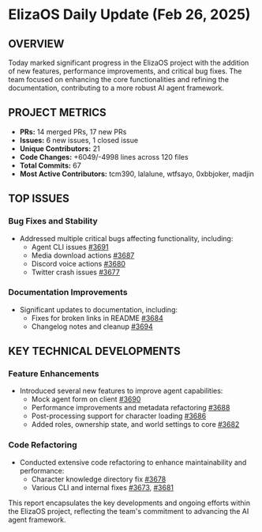 # ElizaOS Daily Update (Feb 26, 2025)

## OVERVIEW 
Today marked significant progress in the ElizaOS project with the addition of new features, performance improvements, and critical bug fixes. The team focused on enhancing the core functionalities and refining the documentation, contributing to a more robust AI agent framework.

## PROJECT METRICS
- **PRs:** 14 merged PRs, 17 new PRs
- **Issues:** 6 new issues, 1 closed issue
- **Unique Contributors:** 21
- **Code Changes:** +6049/-4998 lines across 120 files
- **Total Commits:** 67
- **Most Active Contributors:** tcm390, lalalune, wtfsayo, 0xbbjoker, madjin

## TOP ISSUES
### Bug Fixes and Stability
- Addressed multiple critical bugs affecting functionality, including:
  - Agent CLI issues [#3691](https://github.com/elizaos/eliza/issues/3691)
  - Media download actions [#3687](https://github.com/elizaos/eliza/issues/3687)
  - Discord voice actions [#3680](https://github.com/elizaos/eliza/issues/3680)
  - Twitter crash issues [#3677](https://github.com/elizaos/eliza/issues/3677)

### Documentation Improvements
- Significant updates to documentation, including:
  - Fixes for broken links in README [#3684](https://github.com/elizaos/eliza/issues/3684)
  - Changelog notes and cleanup [#3694](https://github.com/elizaos/eliza/issues/3694)

## KEY TECHNICAL DEVELOPMENTS
### Feature Enhancements
- Introduced several new features to improve agent capabilities:
  - Mock agent form on client [#3690](https://github.com/elizaos/eliza/pull/3690)
  - Performance improvements and metadata refactoring [#3688](https://github.com/elizaos/eliza/pull/3688)
  - Post-processing support for character loading [#3686](https://github.com/elizaos/eliza/pull/3686)
  - Added roles, ownership state, and world settings to core [#3682](https://github.com/elizaos/eliza/pull/3682)

### Code Refactoring
- Conducted extensive code refactoring to enhance maintainability and performance:
  - Character knowledge directory fix [#3678](https://github.com/elizaos/eliza/pull/3678)
  - Various CLI and internal fixes [#3673](https://github.com/elizaos/eliza/pull/3673), [#3681](https://github.com/elizaos/eliza/pull/3681)

This report encapsulates the key developments and ongoing efforts within the ElizaOS project, reflecting the team's commitment to advancing the AI agent framework.